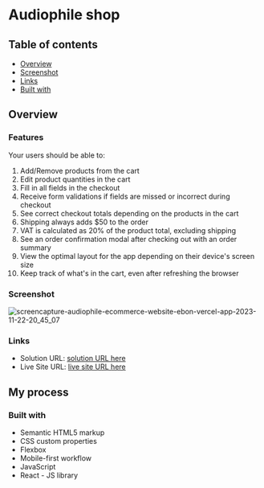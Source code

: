 # Audiophile shop

## Table of contents

- [Overview](#overview)
- [Screenshot](#screenshot)
- [Links](#links)
- [Built with](#built-with)

## Overview

### Features
Your users should be able to:
1. Add/Remove products from the cart
2. Edit product quantities in the cart
3. Fill in all fields in the checkout
4. Receive form validations if fields are missed or incorrect during checkout
5. See correct checkout totals depending on the products in the cart
6. Shipping always adds $50 to the order
7. VAT is calculated as 20% of the product total, excluding shipping
8. See an order confirmation modal after checking out with an order summary
9. View the optimal layout for the app depending on their device's screen size
10. Keep track of what's in the cart, even after refreshing the browser

### Screenshot
![screencapture-audiophile-ecommerce-website-ebon-vercel-app-2023-11-22-20_45_07](https://github.com/salmafadlabdulrahman/Audiophile-ecommerce-website/assets/88597694/92a858ae-7ac9-4c17-92e4-4afa17087732)


### Links

- Solution URL: [solution URL here](https://github.com/salmafadlabdulrahman/Arch-Studio-website/tree/main)
- Live Site URL: [live site URL here](https://audiophile-ecommerce-website-ebon.vercel.app/)

## My process

### Built with

- Semantic HTML5 markup
- CSS custom properties
- Flexbox
- Mobile-first workflow
- JavaScript
- React - JS library
